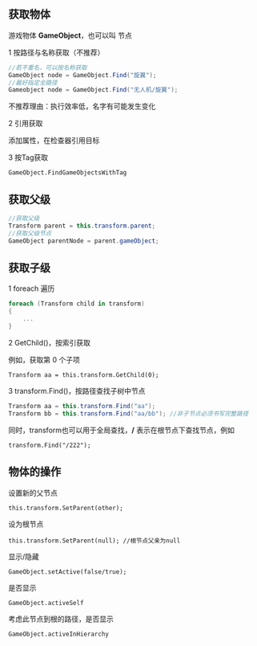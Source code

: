 ## 获取物体

游戏物体 **GameObject**，也可以叫 节点

1 按路径与名称获取（不推荐）

```csharp
//若不重名，可以按名称获取
GameObject node = GameObject.Find("旋翼");
//最好指定全路径
Gameobject node = GameObject.Find("无人机/旋翼");
```

不推荐理由：执行效率低，名字有可能发生变化

2 引用获取

添加属性，在检查器引用目标

3 按Tag获取

`GameObject.FindGameObjectsWithTag`



## 获取父级

```csharp
//获取父级
Transform parent = this.transform.parent;
//获取父级节点
GameObject parentNode = parent.gameObject;
```



## 获取子级

1 foreach 遍历

```csharp
foreach (Transform child in transform)
{
    ...
}
```

2 GetChild()，按索引获取

例如，获取第 0 个子项

`Transform aa = this.transform.GetChild(0);`

3 transform.Find()，按路径查找子树中节点

```csharp
Transform aa = this.transform.Find("aa");
Transform bb = this.transform.Find("aa/bb"); //非子节点必须书写完整路径
```

同时，transform也可以用于全局查找，**/** 表示在根节点下查找节点，例如

`transform.Find("/222");`



## 物体的操作

设置新的父节点

`this.transform.SetParent(other);`

设为根节点

`this.transform.SetParent(null); //根节点父亲为null`

显示/隐藏

`GameObject.setActive(false/true);`

是否显示

`GameObject.activeSelf`

考虑此节点到根的路径，是否显示

`GameObject.activeInHierarchy`